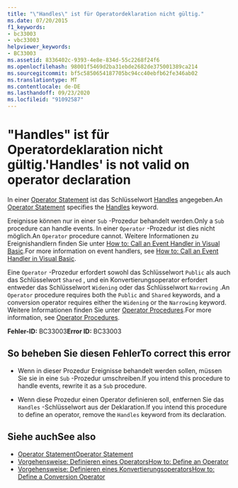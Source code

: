 ```yaml
---
title: "\"Handles\" ist für Operatordeklaration nicht gültig."
ms.date: 07/20/2015
f1_keywords:
- bc33003
- vbc33003
helpviewer_keywords:
- BC33003
ms.assetid: 8336402c-9393-4e8e-834d-55c2268f24f6
ms.openlocfilehash: 98001f5469d2ba31ebde2682de375001389ca214
ms.sourcegitcommit: bf5c5850654187705bc94cc40ebfb62fe346ab02
ms.translationtype: MT
ms.contentlocale: de-DE
ms.lasthandoff: 09/23/2020
ms.locfileid: "91092587"
---
```

# <a name="handles-is-not-valid-on-operator-declaration"></a><span data-ttu-id="41a3b-102">"Handles" ist für Operatordeklaration nicht gültig.</span><span class="sxs-lookup"><span data-stu-id="41a3b-102">'Handles' is not valid on operator declaration</span></span>

<span data-ttu-id="41a3b-103">In einer [Operator Statement](../language-reference/statements/operator-statement.md) ist das Schlüsselwort [Handles](../language-reference/statements/handles-clause.md) angegeben.</span><span class="sxs-lookup"><span data-stu-id="41a3b-103">An [Operator Statement](../language-reference/statements/operator-statement.md) specifies the [Handles](../language-reference/statements/handles-clause.md) keyword.</span></span>  
  
 <span data-ttu-id="41a3b-104">Ereignisse können nur in einer `Sub` -Prozedur behandelt werden.</span><span class="sxs-lookup"><span data-stu-id="41a3b-104">Only a `Sub` procedure can handle events.</span></span> <span data-ttu-id="41a3b-105">In einer `Operator` -Prozedur ist dies nicht möglich.</span><span class="sxs-lookup"><span data-stu-id="41a3b-105">An `Operator` procedure cannot.</span></span> <span data-ttu-id="41a3b-106">Weitere Informationen zu Ereignishandlern finden Sie unter [How to: Call an Event Handler in Visual Basic](../programming-guide/language-features/procedures/how-to-call-an-event-handler.md).</span><span class="sxs-lookup"><span data-stu-id="41a3b-106">For more information on event handlers, see [How to: Call an Event Handler in Visual Basic](../programming-guide/language-features/procedures/how-to-call-an-event-handler.md).</span></span>  
  
 <span data-ttu-id="41a3b-107">Eine `Operator` -Prozedur erfordert sowohl das Schlüsselwort `Public` als auch das Schlüsselwort `Shared` , und ein Konvertierungsoperator erfordert entweder das Schlüsselwort `Widening` oder das Schlüsselwort `Narrowing` .</span><span class="sxs-lookup"><span data-stu-id="41a3b-107">An `Operator` procedure requires both the `Public` and `Shared` keywords, and a conversion operator requires either the `Widening` or the `Narrowing` keyword.</span></span> <span data-ttu-id="41a3b-108">Weitere Informationen finden Sie unter [Operator Procedures](../programming-guide/language-features/procedures/operator-procedures.md).</span><span class="sxs-lookup"><span data-stu-id="41a3b-108">For more information, see [Operator Procedures](../programming-guide/language-features/procedures/operator-procedures.md).</span></span>  
  
 <span data-ttu-id="41a3b-109">**Fehler-ID:** BC33003</span><span class="sxs-lookup"><span data-stu-id="41a3b-109">**Error ID:** BC33003</span></span>  
  
## <a name="to-correct-this-error"></a><span data-ttu-id="41a3b-110">So beheben Sie diesen Fehler</span><span class="sxs-lookup"><span data-stu-id="41a3b-110">To correct this error</span></span>  
  
- <span data-ttu-id="41a3b-111">Wenn in dieser Prozedur Ereignisse behandelt werden sollen, müssen Sie sie in eine `Sub` -Prozedur umschreiben.</span><span class="sxs-lookup"><span data-stu-id="41a3b-111">If you intend this procedure to handle events, rewrite it as a `Sub` procedure.</span></span>  
  
- <span data-ttu-id="41a3b-112">Wenn diese Prozedur einen Operator definieren soll, entfernen Sie das `Handles` -Schlüsselwort aus der Deklaration.</span><span class="sxs-lookup"><span data-stu-id="41a3b-112">If you intend this procedure to define an operator, remove the `Handles` keyword from its declaration.</span></span>  
  
## <a name="see-also"></a><span data-ttu-id="41a3b-113">Siehe auch</span><span class="sxs-lookup"><span data-stu-id="41a3b-113">See also</span></span>

- [<span data-ttu-id="41a3b-114">Operator Statement</span><span class="sxs-lookup"><span data-stu-id="41a3b-114">Operator Statement</span></span>](../language-reference/statements/operator-statement.md)
- [<span data-ttu-id="41a3b-115">Vorgehensweise: Definieren eines Operators</span><span class="sxs-lookup"><span data-stu-id="41a3b-115">How to: Define an Operator</span></span>](../programming-guide/language-features/procedures/how-to-define-an-operator.md)
- [<span data-ttu-id="41a3b-116">Vorgehensweise: Definieren eines Konvertierungsoperators</span><span class="sxs-lookup"><span data-stu-id="41a3b-116">How to: Define a Conversion Operator</span></span>](../programming-guide/language-features/procedures/how-to-define-a-conversion-operator.md)
